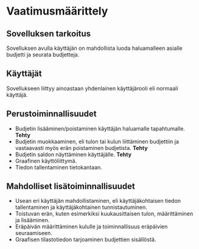 # Vaatimusmäärittely

## Sovelluksen tarkoitus
Sovelluksen avulla käyttäjän on mahdollista luoda haluamalleen asialle budjetti ja seurata budjetteja. 

## Käyttäjät
Sovellukseen liittyy ainoastaan yhdenlainen käyttäjärooli eli normaali käyttäjä.

## Perustoiminnallisuudet
* Budjetin lisääminen/poistaminen käyttäjän haluamalle tapahtumalle. **Tehty**
* Budjetin muokkaaminen, eli tulon tai kulun liittäminen budjettiin ja vastaavasti myös erän poistaminen budjetista. **Tehty**
* Budjetin saldon näyttäminen käyttäjälle. **Tehty**
* Graafinen käyttöliittymä.
* Tiedon tallentaminen tietokantaan.

## Mahdolliset lisätoiminnallisuudet
* Usean eri käyttäjän mahdollistaminen, eli käyttäjäkohtaisen tiedon tallentaminen ja käyttäjäkohtainen tunnistautuminen.
* Toistuvan erän, kuten esimerkiksi kuukausittaisen tulon, määrittäminen ja lisääminen.
* Eräpäivän määrittäminen kululle ja toiminnallisuus eräpäivien seuraamiseen.
* Graafisen tilastotiedon tarjoaminen budjettien sisällöstä.

